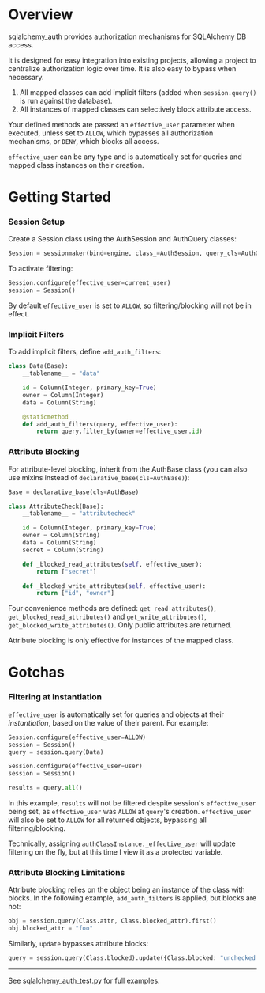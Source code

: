 # Overview

sqlalchemy_auth provides authorization mechanisms for SQLAlchemy DB access.

It is designed for easy integration into existing projects, allowing a project
to centralize authorization logic over time. It is also easy to bypass when
necessary.

1. All mapped classes can add implicit filters (added when `session.query()`
 is run against the database).
2. All instances of mapped classes can selectively block attribute access.

Your defined methods are passed an `effective_user` parameter when
executed, unless set to `ALLOW`, which bypasses all authorization mechanisms,
or `DENY`, which blocks all access.

`effective_user` can be any type and is automatically set for queries and
mapped class instances on their creation.

# Getting Started

### Session Setup

Create a Session class using the AuthSession and AuthQuery classes:

```python
Session = sessionmaker(bind=engine, class_=AuthSession, query_cls=AuthQuery)
```

To activate filtering:

```python
Session.configure(effective_user=current_user)
session = Session()
```

By default `effective_user` is set to `ALLOW`, so filtering/blocking will not be in effect.

### Implicit Filters

To add implicit filters, define `add_auth_filters`:

```python
class Data(Base):
    __tablename__ = "data"

    id = Column(Integer, primary_key=True)
    owner = Column(Integer)
    data = Column(String)

    @staticmethod
    def add_auth_filters(query, effective_user):
        return query.filter_by(owner=effective_user.id)
```

### Attribute Blocking

For attribute-level blocking, inherit from the AuthBase class (you can also use
mixins instead of `declarative_base(cls=AuthBase)`):

```python
Base = declarative_base(cls=AuthBase)

class AttributeCheck(Base):
    __tablename__ = "attributecheck"

    id = Column(Integer, primary_key=True)
    owner = Column(String)
    data = Column(String)
    secret = Column(String)

    def _blocked_read_attributes(self, effective_user):
        return ["secret"]

    def _blocked_write_attributes(self, effective_user):
        return ["id", "owner"]
```

Four convenience methods are defined:
`get_read_attributes()`, `get_blocked_read_attributes()` and
`get_write_attributes()`, `get_blocked_write_attributes()`. Only public
attributes are returned.

Attribute blocking is only effective for instances of the mapped class.

# Gotchas

### Filtering at Instantiation

`effective_user` is automatically set for queries and objects at their _instantiation_,
based on the value of their parent. For example:

```python
Session.configure(effective_user=ALLOW)
session = Session()
query = session.query(Data)

Session.configure(effective_user=user)
session = Session()

results = query.all()
```

In this example, `results` will not be filtered despite session's `effective_user` being
set, as `effective_user` was `ALLOW` at `query`'s creation. `effective_user` will also be
set to `ALLOW` for all returned objects, bypassing all filtering/blocking.

Technically, assigning `authClassInstance._effective_user` will update filtering on the fly,
but at this time I view it as a protected variable.

### Attribute Blocking Limitations

Attribute blocking relies on the object being an instance of the class with blocks.
In the following example, `add_auth_filters` is applied, but blocks are not:

```python
obj = session.query(Class.attr, Class.blocked_attr).first()
obj.blocked_attr = "foo"
```

Similarly, `update` bypasses attribute blocks:

```python
query = session.query(Class.blocked).update({Class.blocked: "unchecked overwrite"})
```

--------------------------

See sqlalchemy_auth_test.py for full examples.
